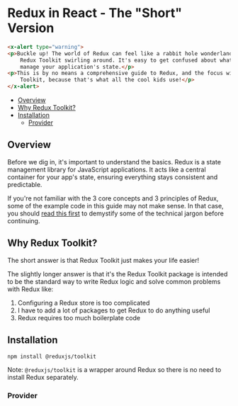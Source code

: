 # Redux in React - The "Short" Version

```html +parse
<x-alert type="warning">
<p>Buckle up! The world of Redux can feel like a rabbit hole wonderland, with terms like Redux, React-Redux, and
    Redux Toolkit swirling around. It's easy to get confused about what each does and how they work together to
    manage your application's state.</p>
<p>This is by no means a comprehensive guide to Redux, and the focus will be on using Redux
    Toolkit, because that's what all the cool kids use!</p>
</x-alert>
```

- [Overview](#overview)
- [Why Redux Toolkit?](#why-redux-toolkit)
- [Installation](#installation)
  - [Provider](#provider)


## Overview

Before we dig in, it's important to understand the basics. Redux is a state management
library for JavaScript applications. It acts like a central container for your app's
state, ensuring everything stays consistent and predictable. 

If you're not familiar with the 3 core concepts and 3 principles of Redux, some of the
example code in this guide may not make sense. In that case, you should [read this
first](/docs/redux-the-nuts-and-bolts) to demystify some of the technical jargon before
continuing.


## Why Redux Toolkit?

The short answer is that Redux Toolkit just makes your life easier!

The slightly longer answer is that it's the Redux Toolkit package is intended to be the
standard way to write Redux logic and solve common problems with Redux like:

1. Configuring a Redux store is too complicated
2. I have to add a lot of packages to get Redux to do anything useful
3. Redux requires too much boilerplate code

## Installation

```bash
npm install @reduxjs/toolkit
```

Note: `@reduxjs/toolkit` is a wrapper around Redux so there is no need to install Redux separately.

### Provider
